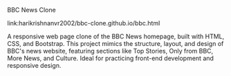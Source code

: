 
BBC News Clone

link:harikrishnanvr2002/bbc-clone.github.io/bbc.html

A responsive web page clone of the BBC News homepage, built with HTML, CSS, and Bootstrap. This project mimics the structure, layout, and design of BBC's news website, featuring sections like Top Stories, Only from BBC, More News, and Culture. Ideal for practicing front-end development and responsive design.
